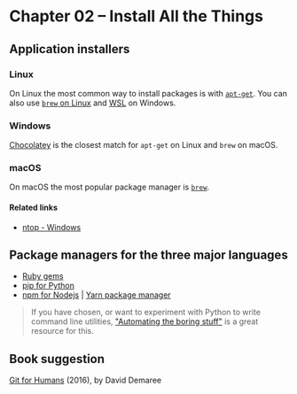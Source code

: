 # Chapter 02 – Install All the Things

## Application installers

### Linux

On Linux the most common way to install packages is with [`apt-get`](https://www.youtube.com/watch?v=EJgXqQvqaIM&list=PLA2578BDE9CB9AAB3&index=34). You can also use [`brew` on Linux](https://docs.brew.sh/Homebrew-on-Linux) and [WSL](https://learn.microsoft.com/en-us/windows/wsl/about) on Windows.

### Windows

[Chocolatey](https://chocolatey.org/) is the closest match for `apt-get` on Linux and `brew` on macOS.

### macOS

On macOS the most popular package manager is [`brew`](https://brew.sh/).

#### Related links

- [ntop - Windows](https://github.com/gsass1/NTop)

## Package managers for the three major languages

- [Ruby gems](https://rubygems.org/)
- [pip for Python](https://codeberryschool.com/blog/en/install-python-pip/)
- [npm for Nodejs](https://npmjs.org/) | [Yarn package manager](https://yarnpkg.com/)

> If you have chosen, or want to experiment with Python to write command line utilities, ["Automating the boring stuff"](https://automatetheboringstuff.com/) is a great resource for this.

## Book suggestion

[Git for Humans](https://abookapart.com/products/git-for-humans) (2016), by David Demaree